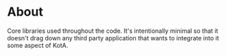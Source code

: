 # About

Core libraries used throughout the code.  It's intentionally minimal so that it doesn't drag down any third party application that wants to integrate into it some aspect of KotA.
